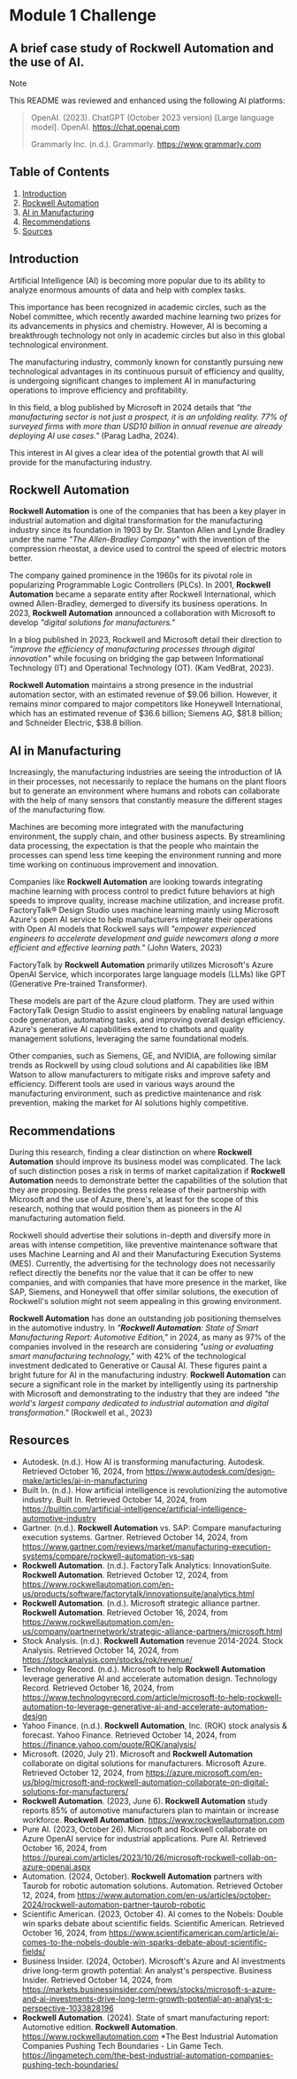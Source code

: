 # Module 1 Challenge
## A brief case study of **Rockwell Automation** and the use of AI.
>[!Note]
>
>This README was reviewed and enhanced using the following AI platforms:
>
>> OpenAI. (2023). ChatGPT (October 2023 version) [Large language model]. OpenAI. https://chat.openai.com
>> 
>> Grammarly Inc. (n.d.). Grammarly. https://www.grammarly.com

## Table of Contents

1. [Introduction](#Sect_1)
2. [Rockwell Automation](#Sect_2)
3. [AI in Manufacturing](#Sect_3)
4. [Recommendations](#Sect_4)
5. [Sources](#Section5)

<a name="Sect_1" />

## Introduction

Artificial Intelligence (AI) is becoming more popular due to its ability to analyze enormous amounts of data and help with complex tasks. 

This importance has been recognized in academic circles, such as the Nobel committee, which recently awarded machine learning two prizes for its advancements in physics and chemistry. However, AI is becoming a breakthrough technology not only in academic circles but also in this global technological environment.

The manufacturing industry, commonly known for constantly pursuing new technological advantages in its continuous pursuit of efficiency and quality, is undergoing significant changes to implement AI in manufacturing operations to improve efficiency and profitability.

In this field, a blog published by Microsoft in 2024 details that *"the manufacturing sector is not just a prospect, it is an unfolding reality. 77% of surveyed firms with more than USD10 billion in annual revenue are already deploying AI use cases."* (Parag Ladha, 2024). 

This interest in AI gives a clear idea of the potential growth that AI will provide for the manufacturing industry.

<a name="Sect_2" />

## **Rockwell Automation**

**Rockwell Automation** is one of the companies that has been a key player in industrial automation and digital transformation for the manufacturing industry since its foundation in 1903 by Dr. Stanton Allen and Lynde Bradley under the name *"The Allen-Bradley Company"* with the invention of the compression rheostat, a device used to control the speed of electric motors better.

The company gained prominence in the 1960s for its pivotal role in popularizing Programmable Logic Controllers (PLCs). In 2001, **Rockwell Automation** became a separate entity after Rockwell International, which owned Allen-Bradley, demerged to diversify its business operations. 
In 2023, **Rockwell Automation** announced a collaboration with Microsoft to develop *"digital solutions for manufacturers."* 

In a blog published in 2023, Rockwell and Microsoft detail their direction to *"improve the efficiency of manufacturing processes through digital innovation"* while focusing on bridging the gap between Informational Technology (IT) and Operational Technology (OT). (Kam VedBrat, 2023).

**Rockwell Automation** maintains a strong presence in the industrial automation sector, with an estimated revenue of $9.06 billion. However, it remains minor compared to major competitors like Honeywell International, which has an estimated revenue of $36.6 billion; Siemens AG, $81.8 billion; and Schneider Electric, $38.8 billion.

<a name="Sect_3" />

## AI in Manufacturing

Increasingly, the manufacturing industries are seeing the introduction of IA in their processes, not necessarily to replace the humans on the plant floors but to generate an environment where humans and robots can collaborate with the help of many sensors that constantly measure the different stages of the manufacturing flow.

Machines are becoming more integrated with the manufacturing environment, the supply chain, and other business aspects. By streamlining data processing, the expectation is that the people who maintain the processes can spend less time keeping the environment running and more time working on continuous improvement and innovation.

Companies like **Rockwell Automation** are looking towards integrating machine learning with process control to predict future behaviors at high speeds to improve quality, increase machine utilization, and increase profit. FactoryTalk® Design Studio uses machine learning mainly using Microsoft Azure's open AI service to help manufacturers integrate their operations with Open AI models that Rockwell says will *"empower experienced engineers to accelerate development and guide newcomers along a more efficient and effective learning path."* (John Waters, 2023)

FactoryTalk by **Rockwell Automation** primarily utilizes Microsoft's Azure OpenAI Service, which incorporates large language models (LLMs) like GPT (Generative Pre-trained Transformer). 

These models are part of the Azure cloud platform. They are used within FactoryTalk Design Studio to assist engineers by enabling natural language code generation, automating tasks, and improving overall design efficiency. Azure's generative AI capabilities extend to chatbots and quality management solutions, leveraging the same foundational models.

Other companies, such as Siemens, GE, and NVIDIA, are following similar trends as Rockwell by using cloud solutions and AI capabilities like IBM Watson to allow manufacturers to mitigate risks and improve safety and efficiency. Different tools are used in various ways around the manufacturing environment, such as predictive maintenance and risk prevention, making the market for AI solutions highly competitive.

<a name="Sect_4" />

## Recommendations

During this research, finding a clear distinction on where **Rockwell Automation** should improve its business model was complicated. The lack of such distinction poses a risk in terms of market capitalization if **Rockwell Automation** needs to demonstrate better the capabilities of the solution that they are proposing. Besides the press release of their partnership with Microsoft and the use of Azure, there's, at least for the scope of this research, nothing that would position them as pioneers in the AI manufacturing automation field.

Rockwell should advertise their solutions in-depth and diversify more in areas with intense competition, like preventive maintenance software that uses Machine Learning and AI and their Manufacturing Execution Systems (MES). Currently, the advertising for the technology does not necessarily reflect directly the benefits nor the value that it can be offer to new companies, and with companies that have more presence in the market, like SAP, Siemens, and Honeywell that offer similar solutions, the execution of Rockwell's solution might not seem appealing in this growing environment.

**Rockwell Automation** has done an outstanding job positioning themselves in the automotive industry. In *"**Rockwell Automation**: State of Smart Manufacturing Report: Automotive Edition,"* in 2024, as many as 97% of the companies involved in the research are considering *"using or evaluating smart manufacturing technology,"* with 42% of the technological investment dedicated to Generative or Causal AI. These figures paint a bright future for AI in the manufacturing industry. **Rockwell Automation** can secure a significant role in the market by intelligently using its partnership with Microsoft and demonstrating to the industry that they are indeed *"the world's largest company dedicated to industrial automation and digital transformation."* (Rockwell et al., 2023)

<a name="Section5" />

## Resources

* Autodesk. (n.d.). How AI is transforming manufacturing. Autodesk. Retrieved October 16, 2024, from https://www.autodesk.com/design-make/articles/ai-in-manufacturing
* Built In. (n.d.). How artificial intelligence is revolutionizing the automotive industry. Built In. Retrieved October 14, 2024, from https://builtin.com/artificial-intelligence/artificial-intelligence-automotive-industry
* Gartner. (n.d.). **Rockwell Automation** vs. SAP: Compare manufacturing execution systems. Gartner. Retrieved October 14, 2024, from https://www.gartner.com/reviews/market/manufacturing-execution-systems/compare/rockwell-automation-vs-sap
* **Rockwell Automation**. (n.d.). FactoryTalk Analytics: InnovationSuite. **Rockwell Automation**. Retrieved October 12, 2024, from https://www.rockwellautomation.com/en-us/products/software/factorytalk/innovationsuite/analytics.html
* **Rockwell Automation**. (n.d.). Microsoft strategic alliance partner. **Rockwell Automation**. Retrieved October 16, 2024, from https://www.rockwellautomation.com/en-us/company/partnernetwork/strategic-alliance-partners/microsoft.html
* Stock Analysis. (n.d.). **Rockwell Automation** revenue 2014-2024. Stock Analysis. Retrieved October 14, 2024, from https://stockanalysis.com/stocks/rok/revenue/
* Technology Record. (n.d.). Microsoft to help **Rockwell Automation** leverage generative AI and accelerate automation design. Technology Record. Retrieved October 16, 2024, from https://www.technologyrecord.com/article/microsoft-to-help-rockwell-automation-to-leverage-generative-ai-and-accelerate-automation-design
* Yahoo Finance. (n.d.). **Rockwell Automation**, Inc. (ROK) stock analysis & forecast. Yahoo Finance. Retrieved October 14, 2024, from https://finance.yahoo.com/quote/ROK/analysis/
* Microsoft. (2020, July 21). Microsoft and **Rockwell Automation** collaborate on digital solutions for manufacturers. Microsoft Azure. Retrieved October 12, 2024, from https://azure.microsoft.com/en-us/blog/microsoft-and-rockwell-automation-collaborate-on-digital-solutions-for-manufacturers/
* **Rockwell Automation**. (2023, June 6). **Rockwell Automation** study reports 85% of automotive manufacturers plan to maintain or increase workforce. **Rockwell Automation**. https://www.rockwellautomation.com
* Pure AI. (2023, October 26). Microsoft and Rockwell collaborate on Azure OpenAI service for industrial applications. Pure AI. Retrieved October 16, 2024, from https://pureai.com/articles/2023/10/26/microsoft-rockwell-collab-on-azure-openai.aspx
* Automation. (2024, October). **Rockwell Automation** partners with Taurob for robotic automation solutions. Automation. Retrieved October 12, 2024, from https://www.automation.com/en-us/articles/october-2024/rockwell-automation-partner-taurob-robotic
* Scientific American. (2023, October 4). AI comes to the Nobels: Double win sparks debate about scientific fields. Scientific American. Retrieved October 16, 2024, from https://www.scientificamerican.com/article/ai-comes-to-the-nobels-double-win-sparks-debate-about-scientific-fields/
* Business Insider. (2024, October). Microsoft's Azure and AI investments drive long-term growth potential: An analyst's perspective. Business Insider. Retrieved October 14, 2024, from https://markets.businessinsider.com/news/stocks/microsoft-s-azure-and-ai-investments-drive-long-term-growth-potential-an-analyst-s-perspective-1033828196
* **Rockwell Automation**. (2024). State of smart manufacturing report: Automotive edition. **Rockwell Automation**. https://www.rockwellautomation.com
*The Best Industrial Automation Companies Pushing Tech Boundaries - Lin Game Tech. https://lingametech.com/the-best-industrial-automation-companies-pushing-tech-boundaries/

